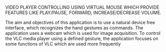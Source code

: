 VIDEO PLAYER CONTROLLING USING VIRTUAL MOUSE  WHICH PROVIDE FEATURES LIKE PLAY/PAUSE, FORWARD, INCREASE/DECREASE VOLUME.





The aim and objectives of this application is to use a natural device free interface, which recognizes the hand gestures as commands. The application uses a webcam which is used for image acquisition. To control the VLC media player using a defined gesture, the application focuses on some functions of VLC which are used more frequently

